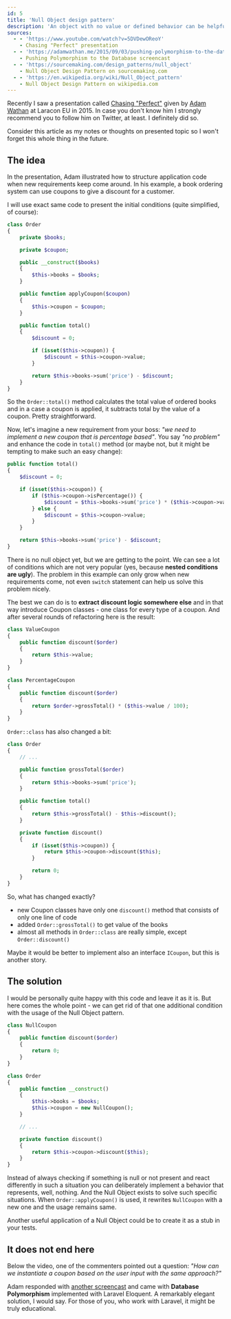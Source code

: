```yaml
---
id: 5
title: 'Null Object design pattern'
description: 'An object with no value or defined behavior can be helpful when no other "real" object is present so it can mimic its usage. It may help you to avoid unnecessary conditionals and make your code more readable.'
sources:
  - - 'https://www.youtube.com/watch?v=5DVDewOReoY'
    - Chasing "Perfect" presentation
  - - 'https://adamwathan.me/2015/09/03/pushing-polymorphism-to-the-database/'
    - Pushing Polymorphism to the Database screencast
  - - 'https://sourcemaking.com/design_patterns/null_object'
    - Null Object Design Pattern on sourcemaking.com
  - - 'https://en.wikipedia.org/wiki/Null_Object_pattern'
    - Null Object Design Pattern on wikipedia.com
---
```


Recently I saw a presentation called [Chasing "Perfect"]({$sources[0][0]}) given by [Adam Wathan](https://twitter.com/adamwathan) at Laracon EU in 2015. In case you don't know him I strongly recommend you to follow him on Twitter, at least. I definitely did so.

Consider this article as my notes or thoughts on presented topic so I won't forget this whole thing in the future.

## The idea

In the presentation, Adam illustrated how to structure application code when new requirements keep come around. In his example, a book ordering system can use coupons to give a discount for a customer.

I will use exact same code to present the initial conditions (quite simplified, of course):

```php
class Order
{
    private $books;

    private $coupon;

    public __construct($books)
    {
        $this->books = $books;
    }

    public function applyCoupon($coupon)
    {
        $this->coupon = $coupon;
    }

    public function total()
    {
        $discount = 0;

        if (isset($this->coupon)) {
            $discount = $this->coupon->value;
        }

        return $this->books->sum('price') - $discount;
    }
}
```

So the `Order::total()` method calculates the total value of ordered books and in a case a coupon is applied, it subtracts total by the value of a coupon. Pretty straightforward.

Now, let's imagine a new requirement from your boss: _"we need to implement a new coupon that is percentage based"_. You say _"no problem"_ and enhance the code in `total()` method (or maybe not, but it might be tempting to make such an easy change):

```php
public function total()
{
    $discount = 0;

    if (isset($this->coupon)) {
        if ($this->coupon->isPercentage()) {
            $discount = $this->books->sum('price') * ($this->coupon->value / 100);
        } else {
            $discount = $this->coupon->value;
        }
    }

    return $this->books->sum('price') - $discount;
}
```

There is no null object yet, but we are getting to the point. We can see a lot of conditions which are not very popular (yes, because **nested conditions are ugly**). The problem in this example can only grow when new requirements come, not even `switch` statement can help us solve this problem nicely.

The best we can do is to **extract discount logic somewhere else** and in that way introduce Coupon classes - one class for every type of a coupon. And after several rounds of refactoring here is the result:

```php
class ValueCoupon
{
    public function discount($order)
    {
        return $this->value;
    }
}

class PercentageCoupon
{
    public function discount($order)
    {
        return $order->grossTotal() * ($this->value / 100);
    }
}
```

`Order::class` has also changed a bit:

```php
class Order
{
    // ...

    public function grossTotal($order)
    {
        return $this->books->sum('price');
    }

    public function total()
    {
        return $this->grossTotal() - $this->discount();
    }

    private function discount()
    {
        if (isset($this->coupon)) {
            return $this->coupon->discount($this);
        }

        return 0;
    }
}
```

So, what has changed exactly?

- new Coupon classes have only one `discount()` method that consists of only one line of code
- added `Order::grossTotal()` to get value of the books
- almost all methods in `Order::class` are really simple, except `Order::discount()`

<Tip>

Maybe it would be better to implement also an interface `ICoupon`, but this is another story.

</Tip>

## The solution

I would be personally quite happy with this code and leave it as it is. But here comes the whole point - we can get rid of that one additional condition with the usage of the Null Object pattern.

```php
class NullCoupon
{
    public function discount($order)
    {
        return 0;
    }
}

class Order
{
    public function __construct()
    {
        $this->books = $books;
        $this->coupon = new NullCoupon();
    }

    // ...

    private function discount()
    {
        return $this->coupon->discount($this);
    }
}
```

Instead of always checking if something is null or not present and react differently in such a situation you can deliberately implement a behavior that represents, well, nothing. And the Null Object exists to solve such specific situations. When `Order::applyCoupon()` is used, it rewrites `NullCoupon` with a new one and the usage remains same.

Another useful application of a Null Object could be to create it as a stub in your tests.

## It does not end here

Below the video, one of the commenters pointed out a question: _"How can we instantiate a coupon based on the user input with the same approach?"_

Adam responded with [another screencast]({$sources[1][0]}) and came with **Database Polymorphism** implemented with Laravel Eloquent. A remarkably elegant solution, I would say. For those of you, who work with Laravel, it might be truly educational.
